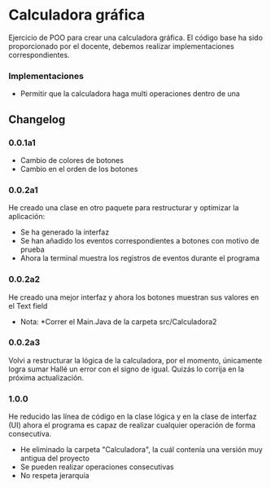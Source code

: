 # Calculadora gráfica
Ejercicio de POO para crear una calculadora gráfica. El código base ha sido proporcionado por el docente, debemos realizar implementaciones correspondientes.
### Implementaciones
* Permitir que la calculadora haga multi operaciones dentro de una

## Changelog
### 0.0.1a1
* Cambio de colores de botones
* Cambio en el orden de los botones

### 0.0.2a1
He creado una clase en otro paquete para restructurar y optimizar la aplicación:
* Se ha generado la interfaz
* Se han añadido los eventos correspondientes a botones con motivo de prueba
* Ahora la terminal muestra los registros de eventos durante el programa

### 0.0.2a2
He creado una mejor interfaz y ahora los botones muestran sus valores en el Text field
* Nota: *Correr el Main.Java de la carpeta src/Calculadora2

### 0.0.2a3
Volvi a restructurar la lógica de la calculadora, por el momento, únicamente logra sumar
Hallé un error con el signo de igual. Quizás lo corrija en la próxima actualización.

### 1.0.0
He reducido las línea de código en la clase lógica y en la clase de interfaz (UI) ahora el programa es capaz de realizar cualquier operación de forma consecutiva.
* He eliminado la carpeta "Calculadora", la cuál contenía una versión muy antigua del proyecto
* Se pueden realizar operaciones consecutivas
* No respeta jerarquía

